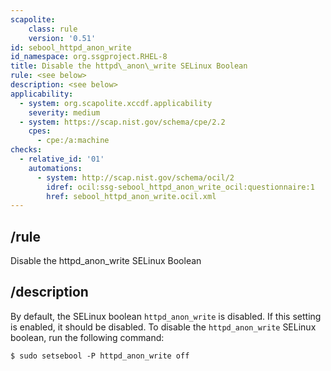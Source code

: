 ```yaml
---
scapolite:
    class: rule
    version: '0.51'
id: sebool_httpd_anon_write
id_namespace: org.ssgproject.RHEL-8
title: Disable the httpd\_anon\_write SELinux Boolean
rule: <see below>
description: <see below>
applicability:
  - system: org.scapolite.xccdf.applicability
    severity: medium
  - system: https://scap.nist.gov/schema/cpe/2.2
    cpes:
      - cpe:/a:machine
checks:
  - relative_id: '01'
    automations:
      - system: http://scap.nist.gov/schema/ocil/2
        idref: ocil:ssg-sebool_httpd_anon_write_ocil:questionnaire:1
        href: sebool_httpd_anon_write.ocil.xml
---
```



## /rule

Disable the httpd\_anon\_write SELinux Boolean

## /description

By
default, the SELinux boolean `httpd_anon_write` is disabled. If this
setting is enabled, it should be disabled. To disable the
`httpd_anon_write` SELinux boolean, run the following command:

``` 
$ sudo setsebool -P httpd_anon_write off
```
